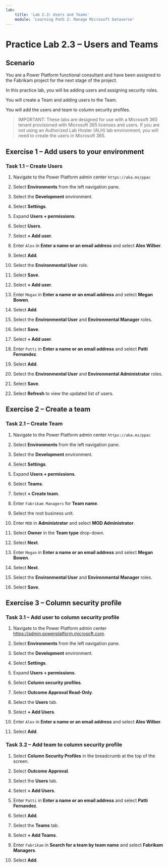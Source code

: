 ```yaml
---
lab:
    title: 'Lab 2.3: Users and Teams'
    module: 'Learning Path 2: Manage Microsoft Dataverse'
---
```


# Practice Lab 2.3 – Users and Teams

## Scenario

You are a Power Platform functional consultant and have been assigned to the Fabrikam project for the next stage of the project.

In this practice lab, you will be adding users and assigning security roles.

You will create a Team and adding users to the Team.

You will add the users and team to column security profiles.

> IMPORTANT: These labs are designed for use with a Microsoft 365 tenant provisioned with Microsoft 365 licenses and users. If you are not using an Authorized Lab Hoster (ALH) lab environment, you will need to create the users in Microsoft 365.

## Exercise 1 – Add users to your environment

### Task 1.1 – Create Users

1. Navigate to the Power Platform admin center `https://aka.ms/ppac`

1. Select **Environments** from the left navigation pane.

1. Select the **Development** environment.

1. Select **Settings**.

1. Expand **Users + permissions**.

1. Select **Users**.

1. Select **+ Add user**.

1. Enter `Alex` in **Enter a name or an email address** and select **Alex Wilber**.

1. Select **Add**.

1. Select the **Environmental User** role.

1. Select **Save**.

1. Select **+ Add user**.

1. Enter `Megan` in **Enter a name or an email address** and select **Megan Bowen**.

1. Select **Add**.

1. Select the **Environmental User** and **Environmental Manager** roles.

1. Select **Save**.

1. Select **+ Add user**.

1. Enter `Patti` in **Enter a name or an email address** and select **Patti Fernandez**.

1. Select **Add**.

1. Select the **Environmental User** and **Environmental Administrator** roles.

1. Select **Save**.

1. Select **Refresh** to view the updated list of users.

## Exercise 2 – Create a team

### Task 2.1 – Create Team

1. Navigate to the Power Platform admin center `https://aka.ms/ppac`

1. Select **Environments** from the left navigation pane.

1. Select the **Development** environment.

1. Select **Settings**.

1. Expand **Users + permissions**.

1. Select **Teams**.

1. Select **+ Create team**.

1. Enter `Fabrikam Managers` for **Team name**.

1. Select the root business unit.

1. Enter `MOD` in **Administrator** and select **MOD Administrator**.

1. Select **Owner** in the **Team type** drop-down.

1. Select **Next**.

1. Enter `Megan` in **Enter a name or an email address** and select **Megan Bowen**.

1. Select **Next**.

1. Select the **Environmental User** and **Environmental Manager** roles.

1. Select **Save**.

## Exercise 3 – Column security profile

### Task 3.1 – Add user to column security profile

1. Navigate to the Power Platform admin center <https://admin.powerplatform.microsoft.com>.

1. Select **Environments** from the left navigation pane.

1. Select the **Development** environment.

1. Select **Settings**.

1. Expand **Users + permissions**.

1. Select **Column security profiles**.

1. Select **Outcome Approval Read-Only**.

1. Select the **Users** tab.

1. Select **+ Add Users**.

1. Enter `Alex` in **Enter a name or an email address** and select **Alex Wilber**.

1. Select **Add**.

### Task 3.2 – Add team to column security profile

1. Select **Column Security Profiles** in the breadcrumb at the top of the screen.

1. Select **Outcome Approval**.

1. Select the **Users** tab.

1. Select **+ Add Users**.

1. Enter `Patti` in **Enter a name or an email address** and select **Patti Fernandez**.

1. Select **Add**.

1. Select the **Teams** tab.

1. Select **+ Add Teams**.

1. Enter `Fabrikam` in **Search for a team by team name** and select **Fabrikam Managers**.

1. Select **Add**.
